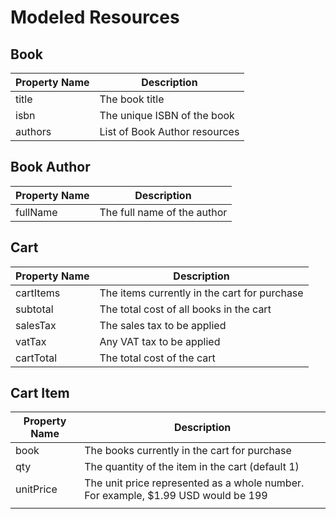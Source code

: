 # Modeled Resources

## Book

| Property Name | Description                   |
|---------------|-------------------------------|
| title         | The book title                |
| isbn          | The unique ISBN of the book   |
| authors       | List of Book Author resources |

## Book Author

| Property Name | Description                 |
|---------------|-----------------------------|
| fullName      | The full name of the author |

## Cart

| Property Name | Description                                  |
|---------------|----------------------------------------------|
| cartItems     | The items currently in the cart for purchase |
| subtotal      | The total cost of all books in the cart      |
| salesTax      | The sales tax to be applied                  |
| vatTax        | Any VAT tax to be applied                    |
| cartTotal     | The total cost of the cart                   |


## Cart Item

| Property Name | Description                                                                       |
|---------------|-----------------------------------------------------------------------------------|
| book          | The books currently in the cart for purchase                                      |
| qty           | The quantity of the item in the cart (default 1)                                  |
| unitPrice     | The unit price represented as a whole number. For example, $1.99 USD would be 199 |
|               |                                                                                   |

